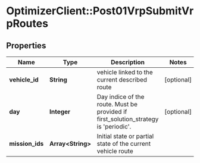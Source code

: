 # OptimizerClient::Post01VrpSubmitVrpRoutes

## Properties
Name | Type | Description | Notes
------------ | ------------- | ------------- | -------------
**vehicle_id** | **String** | vehicle linked to the current described route | [optional] 
**day** | **Integer** | Day indice of the route. Must be provided if first_solution_strategy is &#39;periodic&#39;. | [optional] 
**mission_ids** | **Array&lt;String&gt;** | Initial state or partial state of the current vehicle route | 


